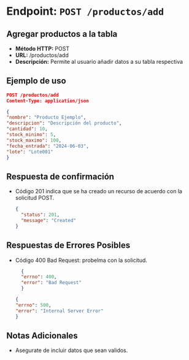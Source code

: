 # Endpoint: `POST /productos/add`
## Agregar productos a la tabla 

- **Método HTTP:** POST
- **URL:** /productos/add
- **Descripción:** Permite al usuario añadir datos a su tabla respectiva
  
## Ejemplo de uso
  ```json
POST /productos/add
Content-Type: application/json

{
  "nombre": "Producto Ejemplo",
  "descripcion": "Descripción del producto",
  "cantidad": 10,
  "stock_minimo": 5,
  "stock_maximo": 100,
  "fecha_entrada": "2024-06-03",
  "lote": "Lote001"
}

```

## Respuesta de confirmación

- Código 201 indica que se ha creado un recurso de acuerdo con la solicitud POST.

  ```json
  {
    "status": 201,
    "message": "Created"
  }
  ```

## Respuestas de Errores Posibles
- Código 400 Bad Request: probelma con la solicitud.

  ```json
    {
    "errno": 400,
    "error": "Bad Request"
    }
  ```

    ```json
    {
  "errno": 500,
  "error": "Internal Server Error"
    }
  ```

## Notas Adicionales
- Asegurate de incluir datos que sean validos.